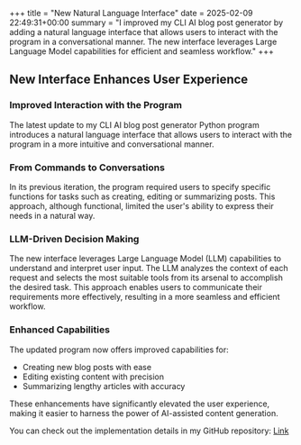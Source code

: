 +++
title = "New Natural Language Interface"
date = 2025-02-09 22:49:31+00:00
summary = "I improved my CLI AI blog post generator by adding a natural language interface that allows users to interact with the program in a conversational manner. The new interface leverages Large Language Model capabilities for efficient and seamless workflow."
+++
## New Interface Enhances User Experience
### Improved Interaction with the Program

The latest update to my CLI AI blog post generator Python program introduces a natural language interface that allows users to interact with the program in a more intuitive and conversational manner.

### From Commands to Conversations

In its previous iteration, the program required users to specify specific functions for tasks such as creating, editing or summarizing posts. This approach, although functional, limited the user's ability to express their needs in a natural way.

### LLM-Driven Decision Making

The new interface leverages Large Language Model (LLM) capabilities to understand and interpret user input. The LLM analyzes the context of each request and selects the most suitable tools from its arsenal to accomplish the desired task. This approach enables users to communicate their requirements more effectively, resulting in a more seamless and efficient workflow.

### Enhanced Capabilities

The updated program now offers improved capabilities for:

*   Creating new blog posts with ease
*   Editing existing content with precision
*   Summarizing lengthy articles with accuracy

These enhancements have significantly elevated the user experience, making it easier to harness the power of AI-assisted content generation.

You can check out the implementation details in my GitHub repository: [Link](https://github.com/Cephra/blog/pull/46)
